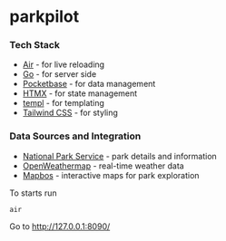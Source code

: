 # parkpilot

### Tech Stack
- [Air](https://github.com/cosmtrek/air) - for live reloading
- [Go](https://go.dev/) - for server side
- [Pocketbase](https://pocketbase.io/) - for data management 
- [HTMX](https://htmx.org/) - for state management
- [templ](https://templ.guide/) - for templating
- [Tailwind CSS](https://tailwindcss.com/) - for styling
### Data Sources and Integration
- [National Park Service](https://www.nps.gov/subjects/developer/api-documentation.htm) - park details and information
- [OpenWeathermap](https://openweathermap.org/api) - real-time weather data
- [Mapbos](https://www.mapbox.com/) - interactive maps for park exploration

To starts run
```
air
```

Go to http://127.0.0.1:8090/
